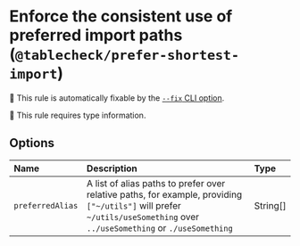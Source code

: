 # Enforce the consistent use of preferred import paths (`@tablecheck/prefer-shortest-import`)

🔧 This rule is automatically fixable by the [`--fix` CLI option](https://eslint.org/docs/latest/user-guide/command-line-interface#--fix).

💭 This rule requires type information.

<!-- end auto-generated rule header -->

## Options

<!-- begin auto-generated rule options list -->

| Name             | Description                                                                                                                                                             | Type     |
| :--------------- | :---------------------------------------------------------------------------------------------------------------------------------------------------------------------- | :------- |
| `preferredAlias` | A list of alias paths to prefer over relative paths, for example, providing `["~/utils"]` will prefer `~/utils/useSomething` over `../useSomething` or `./useSomething` | String[] |

<!-- end auto-generated rule options list -->
